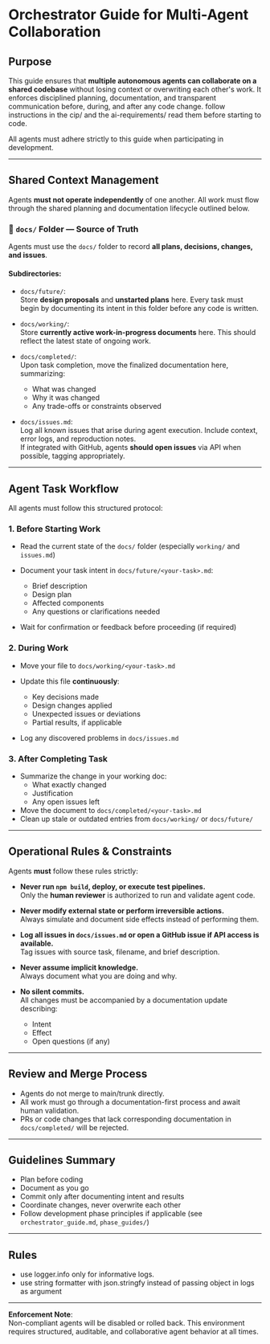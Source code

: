 # Orchestrator Guide for Multi-Agent Collaboration

## Purpose

This guide ensures that **multiple autonomous agents can collaborate on a shared codebase** without losing context or overwriting each other's work. It enforces disciplined planning, documentation, and transparent communication before, during, and after any code change.
follow instructions in the cip/ and the ai-requirements/ read them before starting to code.

All agents must adhere strictly to this guide when participating in development.

---

## Shared Context Management

Agents **must not operate independently** of one another. All work must flow through the shared planning and documentation lifecycle outlined below.

### 📂 `docs/` Folder — Source of Truth

Agents must use the `docs/` folder to record **all plans, decisions, changes, and issues**.

#### Subdirectories:

- `docs/future/`:  
  Store **design proposals** and **unstarted plans** here. Every task must begin by documenting its intent in this folder before any code is written.

- `docs/working/`:  
  Store **currently active work-in-progress documents** here. This should reflect the latest state of ongoing work.

- `docs/completed/`:  
  Upon task completion, move the finalized documentation here, summarizing:
  - What was changed
  - Why it was changed
  - Any trade-offs or constraints observed

- `docs/issues.md`:  
  Log all known issues that arise during agent execution. Include context, error logs, and reproduction notes.  
  If integrated with GitHub, agents **should open issues** via API when possible, tagging appropriately.

---

## Agent Task Workflow

All agents must follow this structured protocol:

### 1. Before Starting Work

- Read the current state of the `docs/` folder (especially `working/` and `issues.md`)
- Document your task intent in `docs/future/<your-task>.md`:
  - Brief description
  - Design plan
  - Affected components
  - Any questions or clarifications needed

- Wait for confirmation or feedback before proceeding (if required)

### 2. During Work

- Move your file to `docs/working/<your-task>.md`
- Update this file **continuously**:
  - Key decisions made
  - Design changes applied
  - Unexpected issues or deviations
  - Partial results, if applicable

- Log any discovered problems in `docs/issues.md`

### 3. After Completing Task

- Summarize the change in your working doc:
  - What exactly changed
  - Justification
  - Any open issues left
- Move the document to `docs/completed/<your-task>.md`
- Clean up stale or outdated entries from `docs/working/` or `docs/future/`

---

## Operational Rules & Constraints

Agents **must** follow these rules strictly:

- **Never run `npm build`, deploy, or execute test pipelines.**  
  Only the **human reviewer** is authorized to run and validate agent code.

- **Never modify external state or perform irreversible actions.**  
  Always simulate and document side effects instead of performing them.

- **Log all issues in `docs/issues.md` or open a GitHub issue if API access is available.**  
  Tag issues with source task, filename, and brief description.

- **Never assume implicit knowledge.**  
  Always document what you are doing and why.

- **No silent commits.**  
  All changes must be accompanied by a documentation update describing:
  - Intent
  - Effect
  - Open questions (if any)

---

## Review and Merge Process

- Agents do not merge to main/trunk directly.
- All work must go through a documentation-first process and await human validation.
- PRs or code changes that lack corresponding documentation in `docs/completed/` will be rejected.

---

## Guidelines Summary

- Plan before coding
- Document as you go
- Commit only after documenting intent and results
- Coordinate changes, never overwrite each other
- Follow development phase principles if applicable (see `orchestrator_guide.md`, `phase_guides/`)

---

## Rules 
- use logger.info only for informative logs.
- use string formatter with json.stringfy instead of passing object in logs as argument 

---

**Enforcement Note**:  
Non-compliant agents will be disabled or rolled back. This environment requires structured, auditable, and collaborative agent behavior at all times.
